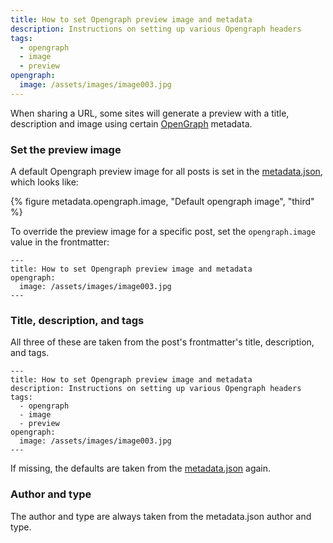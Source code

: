 ```yaml
---
title: How to set Opengraph preview image and metadata
description: Instructions on setting up various Opengraph headers
tags:
  - opengraph
  - image
  - preview
opengraph:
  image: /assets/images/image003.jpg
---
```


When sharing a URL, some sites will generate a preview with a title, description and image using certain [OpenGraph](https://ogp.me/) metadata. 

### Set the preview image

A default Opengraph preview image for all posts is set in the [metadata.json](./2022-01-01-edit-the-metadata.md#opengraph), which looks like:

{% figure metadata.opengraph.image, "Default opengraph image", "third" %}


To override the preview image for a specific post, set the `opengraph.image` value in the frontmatter:

```
---
title: How to set Opengraph preview image and metadata
opengraph:
  image: /assets/images/image003.jpg
---
```

### Title, description, and tags

All three of these are taken from the post's frontmatter's title, description, and tags.  

```
---
title: How to set Opengraph preview image and metadata
description: Instructions on setting up various Opengraph headers
tags:
  - opengraph
  - image
  - preview
opengraph:
  image: /assets/images/image003.jpg
---
```

If missing, the defaults are taken from the [metadata.json](./2022-01-01-edit-the-metadata.md#optional-but-useful) again. 


### Author and type

The author and type are always taken from the metadata.json author and type.  
